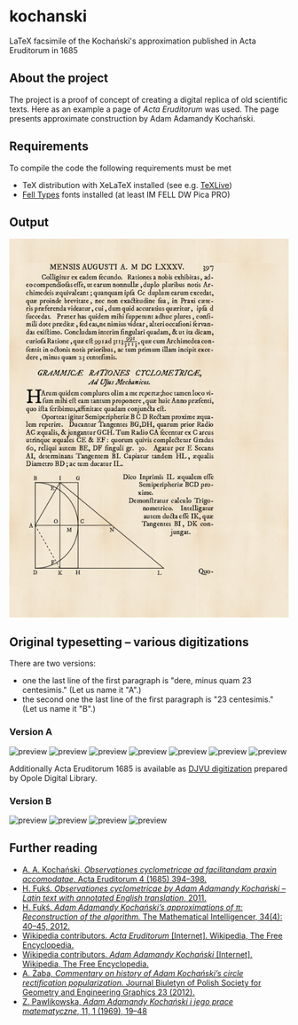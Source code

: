 # kochanski
LaTeX facsimile of the Kochański's approximation published in Acta Eruditorum in 1685
## About the project
The project is a proof of concept of creating a digital replica of old
scientific texts. Here as an example a page of _Acta Eruditorum_ was used. The
page presents approximate construction by Adam Adamandy Kochański.

## Requirements
To compile the code the following requirements must be met
* TeX distribution with XeLaTeX installed (see e.g. [TeXLive](https://www.tug.org/texlive/))
* [Fell Types](http://iginomarini.com/fell/the-revival-fonts/) fonts installed (at least IM FELL DW Pica PRO)

## Output
[![preview](Kochanski.png)](Kochanski.pdf)

## Original typesetting – various digitizations
There are two versions:
* one the last line of the first paragraph is "dere, minus quam 23 centesimis." (Let us name it "A".)
* the second one the last line of the first paragraph is "23 centesimis." (Let us name it "B".)

### Version A
![preview](https://books.google.pl/books/content?id=2dlkRbUfzKsC&hl=en&pg=PA397&img=1&zoom=3&sig=ACfU3U0dZBpVNXVbn9A-S6TnNDoWuHMtdg&w=1025)
![preview](https://books.google.pl/books/content?id=oAicNa---M8C&hl=en&pg=PA397&img=1&zoom=3&sig=ACfU3U2Kq5c0P0jIm3SiarWVEOqf0X5Djg&w=1025)
![preview](https://books.google.pl/books/content?id=HrJRAAAAcAAJ&hl=en&pg=PA397&img=1&zoom=3&sig=ACfU3U29zZlz-01lDm4PvhS_BzSEny-emQ&w=1025)
![preview](https://books.google.pl/books/content?id=K-pEAQAAMAAJ&hl=en&pg=PA397&img=1&zoom=3&sig=ACfU3U0Fq4QJSR9YelYHQPbnP626c7MIfw&w=1025)
![preview](https://books.google.pl/books/content?id=-BTPYGlj47wC&hl=en&pg=PA397&img=1&zoom=3&sig=ACfU3U1KlViHgoW9n9igCL5pUMmgyNy6KQ&w=1025)
![preview](https://books.google.pl/books/content?id=STHzkXN2WIYC&hl=en&pg=PA397&img=1&zoom=3&sig=ACfU3U0J6R9tBNa4kpyloBFz8VT9z5cE1w&w=1025)
![preview](https://books.google.pl/books/content?id=IEDlshhCqCQC&hl=en&pg=PA397&img=1&zoom=3&sig=ACfU3U3AsjuCpMpdZcFlo9uePy6x2F-nvA&w=1025)

Additionally Acta Eruditorum 1685 is available as [DJVU digitization](http://obc.opole.pl/dlibra/doccontent?id=6778) prepared by Opole Digital Library.

### Version B
![preview](https://books.google.pl/books/content?id=UKs0AQAAMAAJ&hl=en&pg=PA397&img=1&zoom=3&sig=ACfU3U25brwMuauH9nWN7WJXGsQMH_qc9w&w=1025)
![preview](https://books.google.pl/books/content?id=PkOYb7MDunsC&hl=en&pg=PA397&img=1&zoom=3&sig=ACfU3U2oMqQrSmgraG8fNA7E_QdMsGELTw&w=1025)
![preview](https://books.google.pl/books/content?id=u6ZYAAAAQAAJ&hl=en&pg=PA397&img=1&zoom=3&sig=ACfU3U2x7vhxFxMrNUwko6PQHYe0Ylm_fQ&w=1025)
![preview](https://images.sub.uni-goettingen.de/iiif/image/gdz:PPN788262807:00000421/full/full/0/default.jpg)

## Further reading

* [A. A. Kochański, _Observationes cyclometricae ad facilitandam praxin accomodatae_, Acta Eruditorum 4 (1685) 394–398.](https://books.google.pl/books?id=2dlkRbUfzKsC&hl=pl&pg=PA397#v=onepage&q&f=false)
* [H. Fukś. _Observationes cyclometricae by Adam Adamandy Kochański – Latin text with annotated English translation_, 2011.](https://arxiv.org/abs/1106.1808.pdf)
* [H. Fukś. _Adam Adamandy Kochański’s approximations of π: Reconstruction of the algorithm._ The Mathematical Intelligencer, 34(4): 40–45, 2012.](https://doi.org/10.1007/s00283-012-9312-1)
* [Wikipedia contributors. _Acta Eruditorum_ [Internet]. Wikipedia, The Free
  Encyclopedia.](https://en.wikipedia.org/wiki/Acta_Eruditorum)
* [Wikipedia contributors. _Adam Adamandy Kochański_ [Internet]. Wikipedia, The
  Free Encyclopedia.](https://en.wikipedia.org/wiki/Adam_Adamandy_Kocha%C5%84ski)
* [A. Żaba, _Commentary on history of Adam Kochański’s circle rectification popularization._ Journal Biuletyn of Polish Society for Geometry and Engineering Graphics 23 (2012).](http://ogigi.polsl.pl/biuletyny/Zeszyt_23/Biuletyn-23_89_94.pdf)
* [Z. Pawlikowska, _Adam Adamandy Kochański i jego prace matematyczne_, 11, 1 (1969), 19–48](https://doi.org/10.14708/wm.v11i1.2100)
